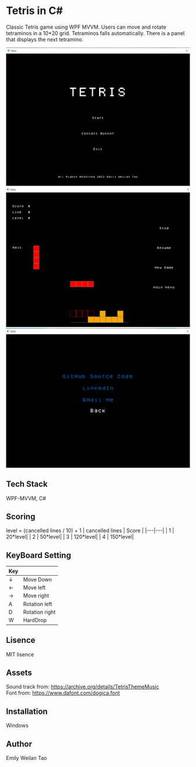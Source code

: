 # Tetris in C#
Classic Tetris game using WPF MVVM. Users can move and rotate tetraminos in a 10\*20 grid. Tetraminos falls automatically. There is a panel that displays the next tetramino.

![mainmenu](https://github.com/WeilanTao/Tetris/blob/main/Tetris/ScreenShot/main_page.png)
![game](https://github.com/WeilanTao/Tetris/blob/main/Tetris/ScreenShot/Game.png)
![contact](https://github.com/WeilanTao/Tetris/blob/main/Tetris/ScreenShot/Contact_author.png)
## Tech Stack
WPF-MVVM, C#

## Scoring
level = (cancelled lines / 10) + 1
| cancelled lines | Score |
|---|---|
| 1 | 20\*level|
| 2 | 50\*level|
| 3 | 120\*level|
| 4 | 150\*level|

## KeyBoard Setting
| Key |  |
|---|---|
| ↓ | Move Down |
| ← | Move left |
| → | Move right |
| A | Rotation left |
| D | Rotation right |
| W | HardDrop |

## Lisence
MIT lisence

## Assets
Sound track from: https://archive.org/details/TetrisThemeMusic </br>
Font from: https://www.dafont.com/dogica.font

## Installation 
Windows

## Author
Emily Weilan Tao
